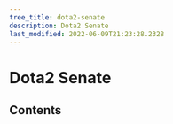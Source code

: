 ```yaml
---
tree_title: dota2-senate
description: Dota2 Senate
last_modified: 2022-06-09T21:23:28.2328
---
```


# Dota2 Senate

## Contents
